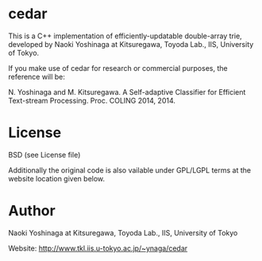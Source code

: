 cedar
=====
This is a C++ implementation of efficiently-updatable double-array trie, developed by Naoki Yoshinaga at Kitsuregawa, Toyoda Lab., IIS, University of Tokyo.

If you make use of cedar for research or commercial purposes, the reference will be:

  N. Yoshinaga and M. Kitsuregawa. A Self-adaptive Classifier for Efficient Text-stream Processing. Proc. COLING 2014, 2014.

License
======
BSD (see License file)

Additionally the original code is also vailable under GPL/LGPL terms at the website location given below.

Author
======
Naoki Yoshinaga at Kitsuregawa, Toyoda Lab., IIS, University of Tokyo

Website: http://www.tkl.iis.u-tokyo.ac.jp/~ynaga/cedar
